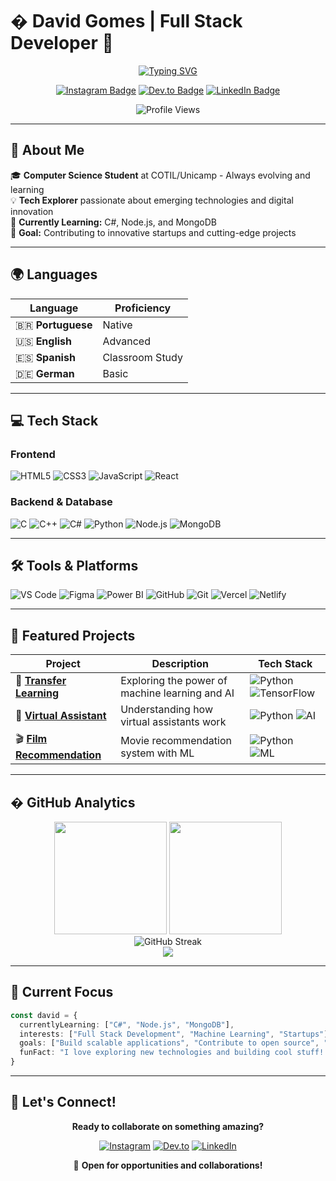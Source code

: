 # � David Gomes | Full Stack Developer 🚀

<div align="center">
  
[![Typing SVG](https://readme-typing-svg.herokuapp.com?font=Fira+Code&weight=500&size=22&pause=1000&color=00D4AA&center=true&vCenter=true&random=false&width=600&lines=Full+Stack+Developer;Tech+Enthusiast;Always+Learning+New+Technologies)](https://git.io/typing-svg)

[![Instagram Badge](https://img.shields.io/badge/-@gomes.pprt_-E4405F?style=for-the-badge&logo=Instagram&logoColor=white&link=https://instagram.com/gomes.pprt/)](https://instagram.com/gomes.pprt/)
[![Dev.to Badge](https://img.shields.io/badge/-Dev.to-0A0A0A?style=for-the-badge&logo=dev.to&logoColor=white&link=https://dev.to/fenyxrainbow)](https://dev.to/fenyxrainbow)
[![LinkedIn Badge](https://img.shields.io/badge/-David%20Gomes-0077B5?style=for-the-badge&logo=linkedin&logoColor=white)](https://www.linkedin.com/in/david-gomes)

![Profile Views](https://komarev.com/ghpvc/?username=gomesdevs&color=00D4AA&style=for-the-badge)

</div>

---

## 🚀 About Me

🎓 **Computer Science Student** at COTIL/Unicamp - Always evolving and learning
<br>
💡 **Tech Explorer** passionate about emerging technologies and digital innovation
<br>
🎯 **Currently Learning:** C#, Node.js, and MongoDB
<br>
🌟 **Goal:** Contributing to innovative startups and cutting-edge projects

---

## 🌍 Languages

| Language | Proficiency |
|----------|-------------|
| 🇧🇷 **Portuguese** | Native |
| 🇺🇸 **English** | Advanced |
| 🇪🇸 **Spanish** | Classroom Study |
| 🇩🇪 **German** | Basic |

---

## 💻 Tech Stack

### Frontend
![HTML5](https://img.shields.io/badge/HTML5-E34F26?style=for-the-badge&logo=html5&logoColor=white)
![CSS3](https://img.shields.io/badge/CSS3-1572B6?style=for-the-badge&logo=css3&logoColor=white)
![JavaScript](https://img.shields.io/badge/JavaScript-F7DF1E?style=for-the-badge&logo=javascript&logoColor=black)
![React](https://img.shields.io/badge/React-20232A?style=for-the-badge&logo=react&logoColor=61DAFB)

### Backend & Database
![C](https://img.shields.io/badge/C-00599C?style=for-the-badge&logo=c&logoColor=white)
![C++](https://img.shields.io/badge/C++-00599C?style=for-the-badge&logo=c%2B%2B&logoColor=white)
![C#](https://img.shields.io/badge/C%23-239120?style=for-the-badge&logo=c-sharp&logoColor=white)
![Python](https://img.shields.io/badge/Python-3776AB?style=for-the-badge&logo=python&logoColor=white)
![Node.js](https://img.shields.io/badge/Node.js-43853D?style=for-the-badge&logo=node.js&logoColor=white)
![MongoDB](https://img.shields.io/badge/MongoDB-4EA94B?style=for-the-badge&logo=mongodb&logoColor=white)

---

## 🛠️ Tools & Platforms

![VS Code](https://img.shields.io/badge/Visual%20Studio%20Code-0078d7.svg?style=for-the-badge&logo=visual-studio-code&logoColor=white)
![Figma](https://img.shields.io/badge/Figma-F24E1E?style=for-the-badge&logo=figma&logoColor=white)
![Power BI](https://img.shields.io/badge/Power%20BI-F2C811?style=for-the-badge&logo=powerbi&logoColor=black)
![GitHub](https://img.shields.io/badge/GitHub-100000?style=for-the-badge&logo=github&logoColor=white)
![Git](https://img.shields.io/badge/GIT-E44C30?style=for-the-badge&logo=git&logoColor=white)
![Vercel](https://img.shields.io/badge/Vercel-000000?style=for-the-badge&logo=vercel&logoColor=white)
![Netlify](https://img.shields.io/badge/Netlify-00C7B7?style=for-the-badge&logo=netlify&logoColor=white)

---

## 🚧 Featured Projects

<div align="center">

| Project | Description | Tech Stack |
|---------|-------------|------------|
| 🤖 [**Transfer Learning**](https://github.com/fenyxrainbow/Transfer-Learning) | Exploring the power of machine learning and AI | ![Python](https://img.shields.io/badge/-Python-3776AB?style=flat&logo=python&logoColor=white) ![TensorFlow](https://img.shields.io/badge/-TensorFlow-FF6F00?style=flat&logo=tensorflow&logoColor=white) |
| 🎯 [**Virtual Assistant**](https://github.com/fenyxrainbow/VirtualAssistant) | Understanding how virtual assistants work | ![Python](https://img.shields.io/badge/-Python-3776AB?style=flat&logo=python&logoColor=white) ![AI](https://img.shields.io/badge/-AI-00D4AA?style=flat) |
| 🎬 [**Film Recommendation**](https://github.com/fenyxrainbow/film-recommendation-system) | Movie recommendation system with ML | ![Python](https://img.shields.io/badge/-Python-3776AB?style=flat&logo=python&logoColor=white) ![ML](https://img.shields.io/badge/-MachineLearning-FF6B6B?style=flat) |

</div>

---

## � GitHub Analytics

<div align="center">
  <img height="180em" src="https://github-readme-stats.vercel.app/api?username=gomesdevs&show_icons=true&theme=tokyonight&include_all_commits=true&count_private=true"/>
  <img height="180em" src="https://github-readme-stats.vercel.app/api/top-langs/?username=gomesdevs&layout=compact&langs_count=8&theme=tokyonight"/>
</div>

<div align="center">
  <img src="https://github-readme-streak-stats.herokuapp.com/?user=gomesdevs&theme=tokyonight" alt="GitHub Streak" />
</div>

<div align="center">
  <img src="https://github-readme-activity-graph.vercel.app/graph?username=gomesdevs&theme=tokyo-night&hide_border=true" />
</div>

---

## 🎯 Current Focus

```typescript
const david = {
  currentlyLearning: ["C#", "Node.js", "MongoDB"],
  interests: ["Full Stack Development", "Machine Learning", "Startups"],
  goals: ["Build scalable applications", "Contribute to open source", "Join innovative teams"],
  funFact: "I love exploring new technologies and building cool stuff! 🚀"
}
```

---

## 🤝 Let's Connect!

<div align="center">

**Ready to collaborate on something amazing?**

[![Instagram](https://img.shields.io/badge/Instagram-E4405F?style=for-the-badge&logo=instagram&logoColor=white)](https://www.instagram.com/gomes.pprt/)
[![Dev.to](https://img.shields.io/badge/Dev.to-0A0A0A?style=for-the-badge&logo=dev.to&logoColor=white)](https://dev.to/fenyxrainbow)
[![LinkedIn](https://img.shields.io/badge/LinkedIn-0077B5?style=for-the-badge&logo=linkedin&logoColor=white)](https://www.linkedin.com/in/david-gomes)

📧 **Open for opportunities and collaborations!**

</div>
